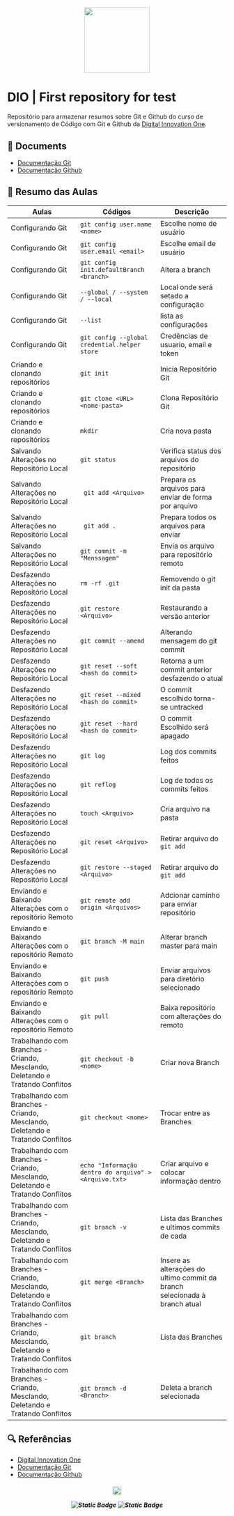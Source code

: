 <h1 align="center">
<img src="https://hermes.dio.me/tracks/2a3a2d2b-7de7-457c-b4df-dcd327eae9eb.png" height="150" tittle="nome imagem"/>
</h1>

# DIO | First repository for test

Repositório para armazenar resumos sobre Git e Github do curso de versionamento de Código com Git e Github da [Digital Innovation One](https://www.dio.me/).

## 📜 Documents

- [Documentação Git](https://git-scm.com/doc)
- [Documentação Github](https://docs.github.com/)

## 📲 Resumo das Aulas

| Aulas | Códigos | Descrição |
|-------|---------|-----------|
| Configurando Git | ```git config user.name <nome>``` | Escolhe nome de usuário |
| Configurando Git | ```git config user.email <email>``` | Escolhe email de usuário |
| Configurando Git | ```git config init.defaultBranch <branch>``` | Altera a branch |
| Configurando Git | ``` --global / --system / --local ```| Local onde será setado a configuração |
| Configurando Git | ``` --list ``` | lista as configurações |
| Configurando Git | ``` git config --global credential.helper store ``` | Credências de usuario, email e token |
| Criando e clonando repositórios | ``` git init ``` | Inicia Repositório Git |
| Criando e clonando repositórios | ```git clone <URL> <nome-pasta>``` | Clona Repositório Git |
| Criando e clonando repositórios | ``` mkdir ``` | Cria nova pasta |
| Salvando Alterações no Repositório Local | ``` git status ``` | Verifica status dos arquivos do repositório |
| Salvando Alterações no Repositório Local | ``` git add <Arquivo>``` | Prepara os arquivos para enviar de forma por arquivo|
| Salvando Alterações no Repositório Local | ``` git add .``` | Prepara todos os arquivos para enviar |
| Salvando Alterações no Repositório Local | ``` git commit -m "Menssagem" ``` | Envia os arquivo para repositório remoto |
| Desfazendo Alterações no Repositório Local | ``` rm -rf .git ``` | Removendo o git init da pasta |
| Desfazendo Alterações no Repositório Local | ``` git restore <Arquivo> ``` | Restaurando a versão anterior |
| Desfazendo Alterações no Repositório Local | ``` git commit --amend ``` | Alterando mensagem do git commit |
| Desfazendo Alterações no Repositório Local | ``` git reset --soft <hash do commit> ``` | Retorna a um commit anterior desfazendo o atual |
| Desfazendo Alterações no Repositório Local | ``` git reset --mixed <hash do commit> ``` | O commit escolhido torna-se untracked |
| Desfazendo Alterações no Repositório Local | ``` git reset --hard <hash do commit> ``` | O commit Escolhido será apagado |
| Desfazendo Alterações no Repositório Local | ``` git log ``` | Log dos commits feitos |
| Desfazendo Alterações no Repositório Local | ``` git reflog ``` | Log de todos os commits feitos |
| Desfazendo Alterações no Repositório Local | ``` touch <Arquivo> ``` | Cria arquivo na pasta |
| Desfazendo Alterações no Repositório Local | ``` git reset <Arquivo> ``` | Retirar arquivo do ``` git add ``` |
| Desfazendo Alterações no Repositório Local | ``` git restore --staged <Arquivo> ``` | Retirar arquivo do ``` git add ``` |
| Enviando e Baixando Alterações com o repositório Remoto | ``` git remote add origin <Arquivos> ``` | Adcionar caminho para enviar repositório |
| Enviando e Baixando Alterações com o repositório Remoto | ``` git branch -M main ``` | Alterar branch master para main |
| Enviando e Baixando Alterações com o repositório Remoto | ``` git push ``` | Enviar arquivos para diretório selecionado |
| Enviando e Baixando Alterações com o repositório Remoto | ``` git pull ``` | Baixa repositório com alterações do remoto |
| Trabalhando com Branches - Criando, Mesclando, Deletando e Tratando Conflitos | ``` git checkout -b <nome> ``` | Criar nova Branch |
| Trabalhando com Branches - Criando, Mesclando, Deletando e Tratando Conflitos | ``` git checkout <nome> ``` | Trocar entre as Branches |
| Trabalhando com Branches - Criando, Mesclando, Deletando e Tratando Conflitos | ``` echo "Informação dentro do arquivo" > <Arquivo.txt> ``` | Criar arquivo e colocar informação dentro |
| Trabalhando com Branches - Criando, Mesclando, Deletando e Tratando Conflitos | ``` git branch -v ``` | Lista das Branches e ultimos commits de cada |
| Trabalhando com Branches - Criando, Mesclando, Deletando e Tratando Conflitos | ``` git merge <Branch> ``` | Insere as alterações do ultimo commit da branch selecionada à branch atual |
| Trabalhando com Branches - Criando, Mesclando, Deletando e Tratando Conflitos | ``` git branch ``` | Lista das Branches |
| Trabalhando com Branches - Criando, Mesclando, Deletando e Tratando Conflitos | ``` git branch -d <Branch> ``` | Deleta a branch selecionada |

## 🔍 Referências

- [Digital Innovation One](https://www.dio.me/)
- [Documentação Git](https://git-scm.com/doc) 
- [Documentação Github](https://docs.github.com/)

<h5 align="center">
<img src="https://hermes.digitalinnovation.one/assets/diome/logo-full.svg" height="20" tittle="nome imagem"/> 

![Static Badge](https://img.shields.io/badge/Git-f6522f?style=for-the-badge&logo=git&logoColor=000000) ![Static Badge](https://img.shields.io/badge/Github-c3c3c3?style=for-the-badge&logo=github&logoColor=000000) 
</h5>
